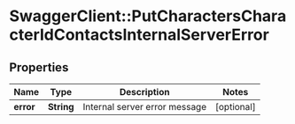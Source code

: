 # SwaggerClient::PutCharactersCharacterIdContactsInternalServerError

## Properties
Name | Type | Description | Notes
------------ | ------------- | ------------- | -------------
**error** | **String** | Internal server error message | [optional] 


